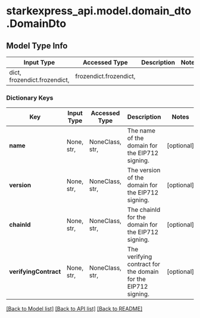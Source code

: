 # starkexpress_api.model.domain_dto.DomainDto

## Model Type Info
Input Type | Accessed Type | Description | Notes
------------ | ------------- | ------------- | -------------
dict, frozendict.frozendict,  | frozendict.frozendict,  |  | 

### Dictionary Keys
Key | Input Type | Accessed Type | Description | Notes
------------ | ------------- | ------------- | ------------- | -------------
**name** | None, str,  | NoneClass, str,  | The name of the domain for the EIP712 signing. | [optional] 
**version** | None, str,  | NoneClass, str,  | The version of the domain for the EIP712 signing. | [optional] 
**chainId** | None, str,  | NoneClass, str,  | The chainId for the domain for the EIP712 signing. | [optional] 
**verifyingContract** | None, str,  | NoneClass, str,  | The verifying contract for the domain for the EIP712 signing. | [optional] 

[[Back to Model list]](../../README.md#documentation-for-models) [[Back to API list]](../../README.md#documentation-for-api-endpoints) [[Back to README]](../../README.md)

